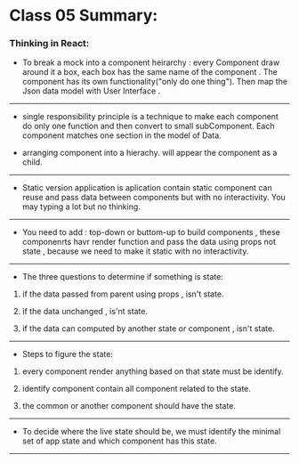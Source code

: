 # Class 05 Summary:

### Thinking in React:

 * To break a mock into a component heirarchy : every Component draw around it a box, each box has the same name of the component . The component has its own functionality("only do one thing"). Then map the Json data model with User Interface .
*********************************************************

* single responsibility principle is a technique to make each component do only one function and then convert to small subComponent. Each component matches one section in the model of Data.

* arranging component into a hierachy. will appear the component as a child.

*********************************************************

* Static version application is aplication contain static component can reuse and pass data  between components but with no interactivity. You may typing a lot but no thinking.

*********************************************************

* You need to add : top-down or buttom-up to build components , these componenrts havr render function and pass the data using props not state , because we need to make it static with no interactivity.

*********************************************************
 
 * The three questions to determine if something is state:

 1. if the data passed from parent using props  , isn't state.

 2. if the data unchanged , is'nt state.

 3. if the data can computed by another state or component , isn't state.

 ********************************************************

 * Steps to figure the state:

 1. every component render anything based on that state must be identify.

 2. identify component contain all component related to the state.

 3. the common or another component should have the state.

*********************************************************

* To decide where  the live state should be, we must identify the minimal set of app state and which component has this state.

*********************************************************
